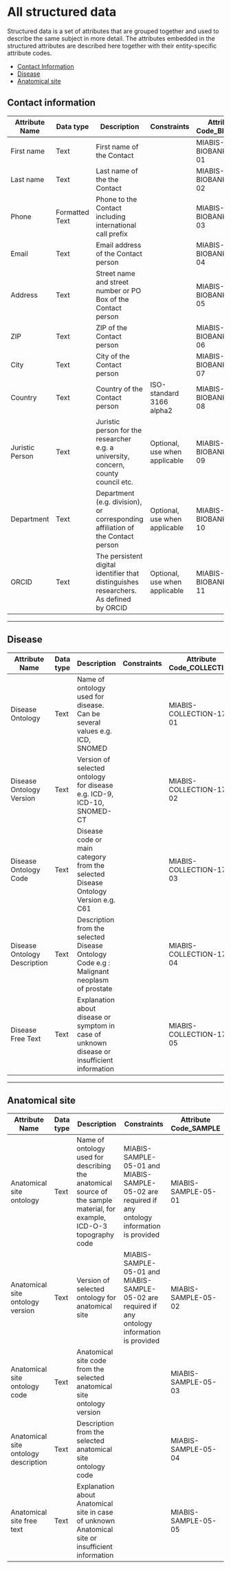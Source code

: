 # All structured data

Structured data is a set of attributes that are grouped together and used to describe the same subject in more detail. The attributes embedded in the structured attributes are described here together with their entity-specific attribute codes.

* [Contact Information](#contact-information)
* [Disease](#disease)
* [Anatomical site](#anatomical-site)


## Contact information

| Attribute Name| Data type | Description | Constraints | Attribute Code_BIOBANK | Attribute Code_COLLECTION | Attribute Code_RESEARCHRESOURCE | Attribute Code_NETWORK |
|-----|-----|-----|-----|-----|-----|-----|-----|
| First name      | Text           | First name of the Contact |                               | MIABIS-BIOBANK-07-01   | MIABIS-COLLECTION-05-01   | MIABIS-RESEARCHRESOURCE-05-01   | MIABIS-NETWORK-07-01   |
| Last name       | Text           | Last name of the the Contact |                               | MIABIS-BIOBANK-07-02   | MIABIS-COLLECTION-05-02   | MIABIS-RESEARCHRESOURCE-05-02   | MIABIS-NETWORK-07-02   |
| Phone           | Formatted Text | Phone to the Contact including international call prefix  |                               | MIABIS-BIOBANK-07-03   | MIABIS-COLLECTION-05-03   | MIABIS-RESEARCHRESOURCE-05-03   | MIABIS-NETWORK-07-03   |
| Email           | Text           | Email address of the Contact person  |                               | MIABIS-BIOBANK-07-04   | MIABIS-COLLECTION-05-04   | MIABIS-RESEARCHRESOURCE-05-04   | MIABIS-NETWORK-07-04   |
| Address         | Text           | Street name and street number or PO Box of the Contact person  |                               | MIABIS-BIOBANK-07-05   | MIABIS-COLLECTION-05-05   | MIABIS-RESEARCHRESOURCE-05-05   | MIABIS-NETWORK-07-05   |
| ZIP             | Text           | ZIP of the Contact person |                               | MIABIS-BIOBANK-07-06   | MIABIS-COLLECTION-05-06   | MIABIS-RESEARCHRESOURCE-05-06   | MIABIS-NETWORK-07-06   |
| City            | Text           | City of the Contact person  |                               | MIABIS-BIOBANK-07-07   | MIABIS-COLLECTION-05-07   | MIABIS-RESEARCHRESOURCE-05-07   | MIABIS-NETWORK-07-07   |
| Country         | Text           | Country of the Contact person | ISO-standard 3166 alpha2      | MIABIS-BIOBANK-07-08   | MIABIS-COLLECTION-05-08   | MIABIS-RESEARCHRESOURCE-05-08   | MIABIS-NETWORK-07-08   |
| Juristic Person | Text           | Juristic person for the researcher e.g. a university, concern, county council etc.  | Optional, use when applicable | MIABIS-BIOBANK-07-09   | MIABIS-COLLECTION-05-09   | MIABIS-RESEARCHRESOURCE-05-09   | MIABIS-NETWORK-07-09   |
| Department      | Text           | Department (e.g. division), or corresponding affiliation of the Contact person | Optional, use when applicable | MIABIS-BIOBANK-07-10   | MIABIS-COLLECTION-05-10   | MIABIS-RESEARCHRESOURCE-05-10   | MIABIS-NETWORK-07-10   |
| ORCID           | Text           | The persistent digital identifier that distinguishes researchers. As defined by ORCID | Optional, use when applicable | MIABIS-BIOBANK-07-11   | MIABIS-COLLECTION-05-11   | MIABIS-RESEARCHRESOURCE-05-11   | MIABIS-NETWORK-07-11   |

----


## Disease

| Attribute Name | Data type | Description | Constraints | Attribute Code_COLLECTION | Attribute Code_RESEARCHRESOURCE |
|-----|-----|-----|-----|-----|-----|
| Disease Ontology             | Text      | Name of ontology used for disease. Can be several values e.g. ICD, SNOMED                   |             | MIABIS-COLLECTION-17-01   | MIABIS-RESEARCHRESOURCE-15-01   |
| Disease Ontology Version     | Text      | Version of selected ontology for disease e.g. ICD-9, ICD-10, SNOMED-CT                      |             | MIABIS-COLLECTION-17-02   | MIABIS-RESEARCHRESOURCE-15-02   |
| Disease Ontology Code        | Text      | Disease code or main category from the selected Disease Ontology Version e.g. C61           |             | MIABIS-COLLECTION-17-03   | MIABIS-RESEARCHRESOURCE-15-03   |
| Disease Ontology Description | Text      | Description from the selected Disease Ontology Code e.g : Malignant neoplasm of prostate    |             | MIABIS-COLLECTION-17-04   | MIABIS-RESEARCHRESOURCE-15-04   |
| Disease Free Text            | Text      | Explanation about disease or symptom in case of unknown disease or insufficient information |             | MIABIS-COLLECTION-17-05   | MIABIS-RESEARCHRESOURCE-15-05   |

---


## Anatomical site

| Attribute Name  | Data type | Description | Constraints | Attribute Code_SAMPLE |
|-----|-----|-----|-----|-----|
| Anatomical site ontology             | Text      | Name of ontology used for describing the anatomical source of the sample material, for example, ICD-O-3 topography code | MIABIS-SAMPLE-05-01 and MIABIS-SAMPLE-05-02 are required if any ontology information is provided | MIABIS-SAMPLE-05-01 |
| Anatomical site ontology version     | Text      | Version of selected ontology for anatomical site | MIABIS-SAMPLE-05-01 and MIABIS-SAMPLE-05-02 are required if any ontology information is provided | MIABIS-SAMPLE-05-02 |
| Anatomical site ontology code        | Text      | Anatomical site code from the selected anatomical site ontology version |    | MIABIS-SAMPLE-05-03   |
| Anatomical site ontology description | Text      | Description from the selected anatomical site ontology code |    | MIABIS-SAMPLE-05-04   |
| Anatomical site free text            | Text      | Explanation about Anatomical site in case of unknown Anatomical site or insufficient information  |    | MIABIS-SAMPLE-05-05   |

